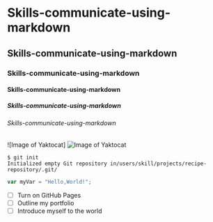 # Skills-communicate-using-markdown
## Skills-communicate-using-markdown
### Skills-communicate-using-markdown
#### Skills-communicate-using-markdown
##### Skills-communicate-using-markdown
###### Skills-communicate-using-markdown



![Image of Yaktocat]
![Image of Yaktocat](https://octodex.github.com/images/yaktocat.png)



```
$ git init
Initialized empty Git repository in/users/skill/projects/recipe-repository/.git/
```

``` javascript
var myVar = "Hello,World!";
```



- [ ] Turn on GitHub Pages
- [ ] Outline my portfolio
- [ ] Introduce myself to the world

